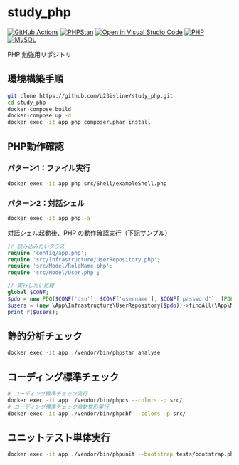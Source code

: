# study_php

[![GitHub Actions](https://github.com/q23isline/study_php/actions/workflows/ci.yml/badge.svg)](https://github.com/q23isline/study_php/actions/workflows/ci.yml)
[![PHPStan](https://img.shields.io/badge/PHPStan-level%20max-brightgreen.svg)](https://github.com/phpstan/phpstan)
[![Open in Visual Studio Code](https://img.shields.io/static/v1?logo=visualstudiocode&label=&message=Open%20in%20Visual%20Studio%20Code&labelColor=555555&color=007acc&logoColor=007acc)](https://open.vscode.dev/q23isline/study_php)
[![PHP](https://img.shields.io/static/v1?logo=php&label=PHP&message=v8.2.1&labelColor=555555&color=777BB4&logoColor=777BB4)](https://www.php.net)
[![MySQL](https://img.shields.io/static/v1?logo=mysql&label=MySQL&message=v8.0&labelColor=555555&color=4479A1&logoColor=4479A1)](https://dev.mysql.com)

PHP 勉強用リポジトリ

## 環境構築手順

```bash
git clone https://github.com/q23isline/study_php.git
cd study_php
docker-compose build
docker-compose up -d
docker exec -it app php composer.phar install
```

## PHP動作確認

### パターン1：ファイル実行

```bash
docker exec -it app php src/Shell/exampleShell.php
```

### パターン2：対話シェル

```bash
docker exec -it app php -a
```

対話シェル起動後、PHP の動作確認実行（下記サンプル）

```php
// 読み込みたいクラス
require 'config/app.php';
require 'src/Infrastructure/UserRepository.php';
require 'src/Model/RoleName.php';
require 'src/Model/User.php';

// 実行したい処理
global $CONF;
$pdo = new PDO($CONF['dsn'], $CONF['username'], $CONF['password'], [PDO::ATTR_EMULATE_PREPARES => false]);
$users = (new \App\Infrastructure\UserRepository($pdo))->findAll(\App\Model\RoleName::from('general'), '鈴木');
print_r($users);
```

## 静的分析チェック

```bash
docker exec -it app ./vendor/bin/phpstan analyse
```

## コーディング標準チェック

```bash
# コーディング標準チェック実行
docker exec -it app ./vendor/bin/phpcs --colors -p src/
# コーディング標準チェック自動整形実行
docker exec -it app ./vendor/bin/phpcbf --colors -p src/
```

## ユニットテスト単体実行

```bash
docker exec -it app ./vendor/bin/phpunit --bootstrap tests/bootstrap.php tests
```
